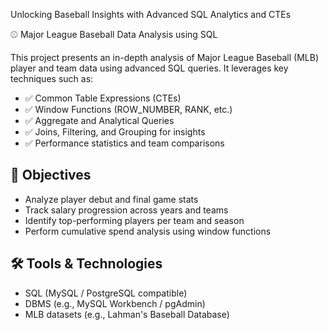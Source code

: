 Unlocking Baseball Insights with Advanced SQL Analytics and CTEs

⚾ Major League Baseball Data Analysis using SQL

This project presents an in-depth analysis of Major League Baseball (MLB) player and team data using advanced SQL queries. It leverages key techniques such as:

- ✅ Common Table Expressions (CTEs)
- ✅ Window Functions (ROW_NUMBER, RANK, etc.)
- ✅ Aggregate and Analytical Queries
- ✅ Joins, Filtering, and Grouping for insights
- ✅ Performance statistics and team comparisons

## 📌 Objectives
- Analyze player debut and final game stats
- Track salary progression across years and teams
- Identify top-performing players per team and season
- Perform cumulative spend analysis using window functions

## 🛠️ Tools & Technologies
- SQL (MySQL / PostgreSQL compatible)
- DBMS (e.g., MySQL Workbench / pgAdmin)
- MLB datasets (e.g., Lahman's Baseball Database)



